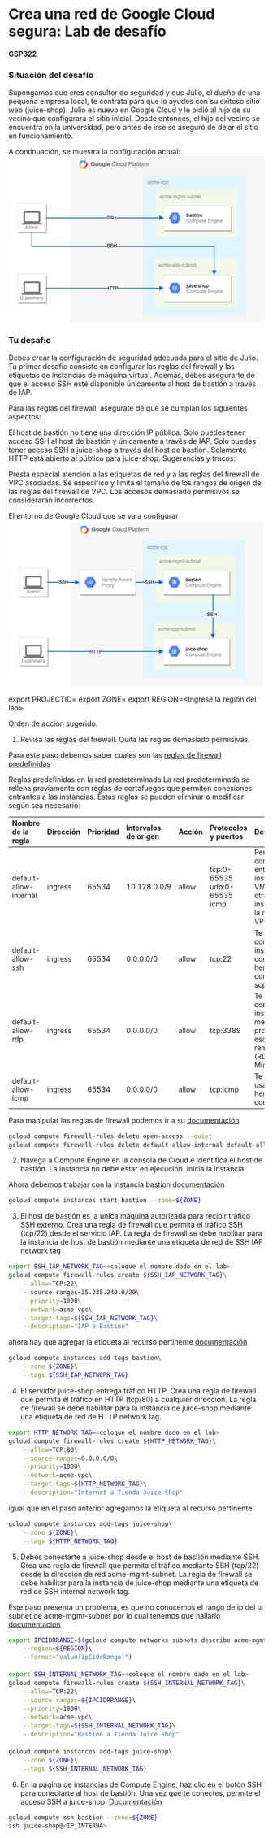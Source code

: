 # Crea una red de Google Cloud segura: Lab de desafío

**GSP322**

### Situación del desafío

Supongamos que eres consultor de seguridad y que Julio, el dueño de una pequeña empresa local, te contrata para que lo ayudes con su exitoso sitio web (juice-shop). Julio es nuevo en Google Cloud y le pidió al hijo de su vecino que configurara el sitio inicial. Desde entonces, el hijo del vecino se encuentra en la universidad, pero antes de irse se aseguró de dejar el sitio en funcionamiento.

A continuación, se muestra la configuración actual:
![configuración actual](./image/inicial.png)


### Tu desafío

Debes crear la configuración de seguridad adecuada para el sitio de Julio. Tu primer desafío consiste en configurar las reglas del firewall y las etiquetas de instancias de máquina virtual. Además, debes asegurarte de que el acceso SSH esté disponible únicamente al host de bastión a través de IAP.

Para las reglas del firewall, asegúrate de que se cumplan los siguientes aspectos:

El host de bastión no tiene una dirección IP pública.
Solo puedes tener acceso SSH al host de bastión y únicamente a través de IAP.
Solo puedes tener acceso SSH a juice-shop a través del host de bastión.
Solamente HTTP está abierto al público para juice-shop.
Sugerencias y trucos:

Presta especial atención a las etiquetas de red y a las reglas del firewall de VPC asociadas.
Sé específico y limita el tamaño de los rangos de origen de las reglas del firewall de VPC.
Los accesos demasiado permisivos se considerarán incorrectos.

El entorno de Google Cloud que se va a configurar
![configuración deseada](./image/final.png)

export PROJECTID=<Ingrese el ID del proyecto>
export ZONE=<Ingrese la zona del lab>
export REGION=<Ingrese la región del lab>

Orden de acción sugerido.

1. Revisa las reglas del firewall. Quita las reglas demasiado permisivas.

Para este paso debemos saber cuales son las [reglas de firewall predefinidas](https://cloud.google.com/firewall/docs/firewalls?hl=es)

Reglas predefinidas en la red predeterminada
La red predeterminada se rellena previamente con reglas de cortafuegos que permiten conexiones entrantes a las instancias. Estas reglas se pueden eliminar o modificar según sea necesario:

|Nombre de la regla|Dirección|Prioridad|Intervalos de origen|Acción|Protocolos y puertos|Descripción|
|:-----------------|:--------|:--------|:-------------------|:-----|:-------------------|:----------|
|default-allow-internal|ingress|65534|10.128.0.0/9|allow|tcp:0-65535<br>udp:0-65535<br>icmp|Permite las conexiones entrantes a instancias de VM desde otras instancias de la misma red VPC.|
|default-allow-ssh|ingress|65534|0.0.0.0/0|allow|tcp:22|Te permite conectarte a instancias con herramientas como ssh, scp o sftp.|
|default-allow-rdp|ingress|65534|0.0.0.0/0|allow|tcp:3389|Te permite conectarte a instancias mediante el protocolo de escritorio remoto (RDP) de Microsoft.|
|default-allow-icmp|ingress|65534|0.0.0.0/0|allow|tcp:icmp|Te permite usar herramientas como ping.|

Para manipular las reglas de firewall podemos ir a su [documentación](https://cloud.google.com/sdk/gcloud/reference/compute/firewall-rules)

```bash 
gcloud compute firewall-rules delete open-access --quiet
gcloud compute firewall-rules delete default-allow-internal default-allow-rdp default-allow-icmp
```

2. Navega a Compute Engine en la consola de Cloud e identifica el host de bastión. La instancia no debe estar en ejecución. Inicia la instancia.

Ahora debemos trabajar con la instancia bastion [documentación](https://cloud.google.com/sdk/gcloud/reference/compute/instances)  

```bash 
gcloud compute instances start bastion --zone=${ZONE}
```

3. El host de bastión es la única máquina autorizada para recibir tráfico SSH externo. Crea una regla de firewall que permita el tráfico SSH (tcp/22) desde el servicio IAP. La regla de firewall se debe habilitar para la instancia de host de bastión mediante una etiqueta de red de SSH IAP network tag

```bash
export SSH_IAP_NETWORK_TAG=<coloque el nombre dado en el lab>
gcloud compute firewall-rules create ${SSH_IAP_NETWORK_TAG}\
    --allow=TCP:22\ 
    --source-ranges=35.235.240.0/20\
    --priority=1000\
    --network=acme-vpc\
    --target-tags=${SSH_IAP_NETWORK_TAG}\
    --description="IAP a Bastion"
```

ahora hay que agregar la etiqueta al recurso pertinente [documentación](https://cloud.google.com/vpc/docs/add-remove-network-tags?hl=es-419)

```bash
gcloud compute instances add-tags bastion\
    --zone ${ZONE}\
    --tags ${SSH_IAP_NETWORK_TAG}
```    

4. El servidor juice-shop entrega tráfico HTTP. Crea una regla de firewall que permita el tráfico en HTTP (tcp/80) a cualquier dirección. La regla de firewall se debe habilitar para la instancia de juice-shop mediante una etiqueta de red de HTTP network tag.

```bash
export HTTP_NETWORK_TAG=<coloque el nombre dado en el lab>
gcloud compute firewall-rules create ${HTTP_NETWORK_TAG}\
    --allow=TCP:80\
    --source-ranges=0.0.0.0/0\
    --priority=1000\
    --network=acme-vpc\
    --target-tags=${HTTP_NETWORK_TAG}\
    --description="Internet a Tienda Juice Shop"
```

igual que en el paso anterior agregamos la etiqueta al recurso pertinente

```bash
gcloud compute instances add-tags juice-shop\
    --zone ${ZONE}\
    --tags ${HTTP_NETWORK_TAG}
```    

5. Debes conectarte a juice-shop desde el host de bastión mediante SSH. Crea una regla de firewall que permita el tráfico mediante SSH (tcp/22) desde la dirección de red acme-mgmt-subnet. La regla de firewall se debe habilitar para la instancia de juice-shop mediante una etiqueta de red de SSH internal network tag.


Este paso presenta un problema, es que no conocemos el rango de ip del la subnet de acme-mgmt-subnet por lo cual tenemos que hallarlo [documentacion](https://cloud.google.com/sdk/gcloud/reference/compute/networks/subnets)


```bash
export IPCIDRRANGE=$(gcloud compute networks subnets describe acme-mgmt-subnet\
    --region=${REGION}\
    --format="value(ipCidrRange)")

export SSH_INTERNAL_NETWORK_TAG=<coloque el nombre dado en el lab>
gcloud compute firewall-rules create ${SSH_INTERNAL_NETWORK_TAG}\
    --allow=TCP:22\
    --source-ranges=${IPCIDRRANGE}\
    --priority=1000\
    --network=acme-vpc\
    --target-tags=${SSH_INTERNAL_NETWORK_TAG}\
    --description="Bastion a Tienda Juice Shop"

gcloud compute instances add-tags juice-shop\
    --zone ${ZONE}\
    --tags ${SSH_INTERNAL_NETWORK_TAG}
```

6. En la página de instancias de Compute Engine, haz clic en el botón SSH para conectarte al host de bastión. Una vez que te conectes, permite el acceso SSH a juice-shop. [Documentación](https://cloud.google.com/sdk/gcloud/reference/compute/ssh)


```bash 
gcloud compute ssh bastion --zone=${ZONE}
ssh juice-shop@<IP_INTERNA>
```

